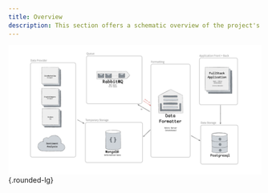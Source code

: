 ```yaml
---
title: Overview 
description: This section offers a schematic overview of the project's architecture, highlighting core components, data flow, and key integrations.
---
```


![architecture](/assets/architecture.png){.rounded-lg}
